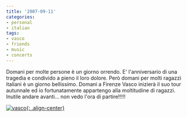 ```yaml
---
title: '2007-09-11'
categories:
- personal
- italian
tags:
- vasco
- friends
- music
- concerts
---
```

Domani per molte persone è un giorno orrendo. E' l'anniversario di una
tragedia e condivido a pieno il loro dolore. Però domani per molti ragazzi
italiani è un giorno bellissimo. Domani a Firenze Vasco inizierà il suo tour
autunnale ed io fortunatamente appartengo alla moltitudine di ragazzi. Inutile
andare avanti... non vedo l'ora di partire!!!!!

[![vasco]({{site.url}}/images/vasco11.jpg){: .align-center}]({{site.url}}/images/vasco11.jpg
"vasco" )

